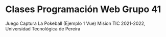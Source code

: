 # Clases Programación Web Grupo 41

Juego Captura La Pokeball (Ejemplo 1 Vue)
Mision TIC 2021-2022, Universidad Tecnológica de Pereira
